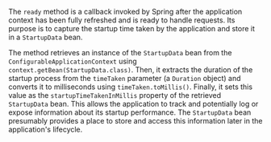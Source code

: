 The `ready` method is a callback invoked by Spring after the application context has been fully refreshed and is ready to handle requests. Its purpose is to capture the startup time taken by the application and store it in a `StartupData` bean.  

The method retrieves an instance of the `StartupData` bean from the `ConfigurableApplicationContext` using `context.getBean(StartupData.class)`.  Then, it extracts the duration of the startup process from the `timeTaken` parameter (a `Duration` object) and converts it to milliseconds using `timeTaken.toMillis()`.  Finally, it sets this value as the `startupTimeTakenInMillis` property of the retrieved `StartupData` bean. This allows the application to track and potentially log or expose information about its startup performance.  The `StartupData` bean presumably provides a place to store and access this information later in the application's lifecycle.